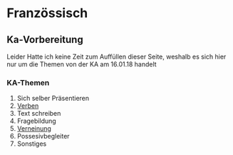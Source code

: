 # Französsisch
## Ka-Vorbereitung
Leider Hatte ich keine Zeit zum Auffüllen dieser Seite, weshalb es sich hier nur um die Themen von der KA am 16.01.18 handelt

### KA-Themen
<ol> 
  <li>Sich selber Präsentieren</li>
  <li><a href="https://hertzsite.github.io/hertzsite/french/verben">Verben</a></li>
  <li>Text schreiben</li>
  <li>Fragebildung</li>
  <li><a href="https://hertzsite.github.io/hertzsite/french/verneinung">Verneinung</a></li>
  <li>Possesivbegleiter</li>
  <li>Sonstiges</li>
  </ol>



